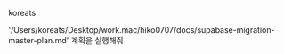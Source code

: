 koreats

'/Users/koreats/Desktop/work.mac/hiko0707/docs/supabase-migration-master-plan.md' 계획을 실행해줘

